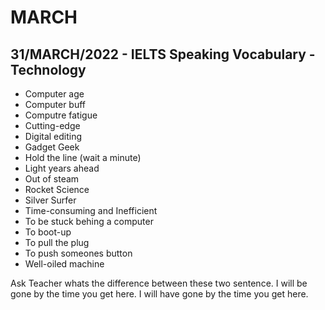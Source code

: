 # MARCH

## 31/MARCH/2022 - IELTS Speaking Vocabulary - Technology

- Computer age
- Computer buff
- Computre fatigue
- Cutting-edge
- Digital editing
- Gadget Geek
- Hold the line (wait a minute)
- Light years ahead
- Out of steam
- Rocket Science
- Silver Surfer
- Time-consuming and Inefficient
- To be stuck behing a computer
- To boot-up
- To pull the plug
- To push someones button
- Well-oiled machine

Ask Teacher whats the difference between these two sentence.
I will be gone by the time you get here.
I will have gone by the time you get here.
